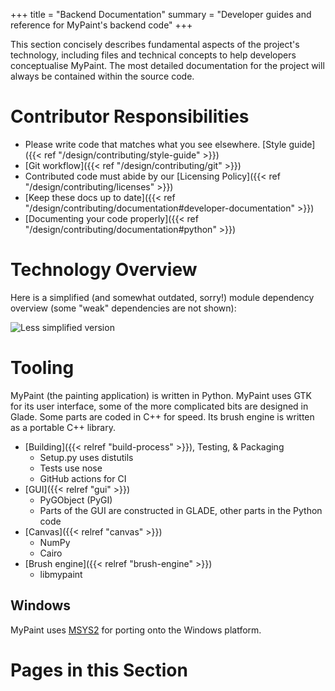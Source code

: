 +++
title = "Backend Documentation"
summary = "Developer guides and reference for MyPaint's backend code"
+++

This section concisely describes fundamental aspects of the project's technology,
including files and technical concepts to help developers conceptualise MyPaint.
The most detailed documentation for the project will always be contained within
the source code.<!--more-->

# Contributor Responsibilities
- Please write code that matches what you see elsewhere. [Style guide]({{< ref "/design/contributing/style-guide" >}})
- [Git workflow]({{< ref "/design/contributing/git" >}})
- Contributed code must abide by our [Licensing Policy]({{< ref "/design/contributing/licenses" >}})
- [Keep these docs up to date]({{< ref "/design/contributing/documentation#developer-documentation" >}})
- [Documenting your code properly]({{< ref "/design/contributing/documentation#python" >}})

# Technology Overview
Here is a simplified (and somewhat outdated, sorry!) module dependency overview
(some "weak" dependencies are not shown):

![Less simplified version](modules-complex.png)

# Tooling
MyPaint (the painting application) is written in Python. MyPaint uses GTK for its
user interface, some of the more complicated bits are designed in Glade. Some parts
are coded in C++ for speed. Its brush engine is written as a portable C++ library.
- [Building]({{< relref "build-process" >}}), Testing, & Packaging
    - Setup.py uses distutils
    - Tests use nose
    - GitHub actions for CI
- [GUI]({{< relref "gui" >}})
    - PyGObject (PyGI)
    - Parts of the GUI are constructed in GLADE, other parts in the Python code
- [Canvas]({{< relref "canvas" >}})
    - NumPy
    - Cairo
- [Brush engine]({{< relref "brush-engine" >}})
    - libmypaint

## Windows
MyPaint uses [MSYS2](https://msys2.github.io/) for porting onto the Windows platform.

# Pages in this Section
